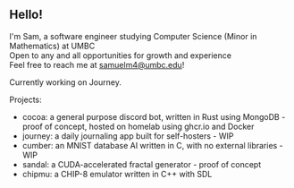## Hello!
I'm Sam, a software engineer studying Computer Science (Minor in Mathematics) at UMBC  
Open to any and all opportunities for growth and experience  
Feel free to reach me at samuelm4@umbc.edu!
  
Currently working on Journey.

Projects:
  * cocoa: a general purpose discord bot, written in Rust using MongoDB - proof of concept, hosted on homelab using ghcr.io and Docker
  * journey: a daily journaling app built for self-hosters - WIP
  * cumber: an MNIST database AI written in C, with no external libraries - WIP
  * sandal: a CUDA-accelerated fractal generator - proof of concept
  * chipmu: a CHIP-8 emulator written in C++ with SDL

<!--
**sam-mccarthy/sam-mccarthy** is a ✨ _special_ ✨ repository because its `README.md` (this file) appears on your GitHub profile.

Here are some ideas to get you started:

- 🔭 I’m currently working on ...
- 🌱 I’m currently learning ...
- 👯 I’m looking to collaborate on ...
- 🤔 I’m looking for help with ...
- 💬 Ask me about ...
- 📫 How to reach me: ...
- 😄 Pronouns: ...
- ⚡ Fun fact: ...
-->

